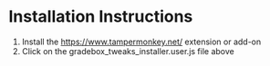 # Installation Instructions
1. Install the https://www.tampermonkey.net/ extension or add-on
2. Click on the gradebox_tweaks_installer.user.js file above
